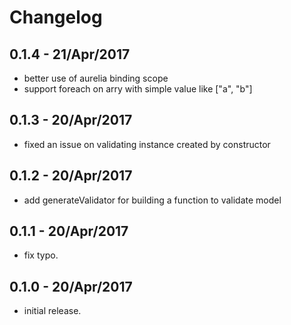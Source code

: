# Changelog

## 0.1.4 - 21/Apr/2017

  * better use of aurelia binding scope
  * support foreach on arry with simple value like ["a", "b"]

## 0.1.3 - 20/Apr/2017

  * fixed an issue on validating instance created by constructor

## 0.1.2 - 20/Apr/2017

  * add generateValidator for building a function to validate model

## 0.1.1 - 20/Apr/2017

  * fix typo.

## 0.1.0 - 20/Apr/2017

  * initial release.
